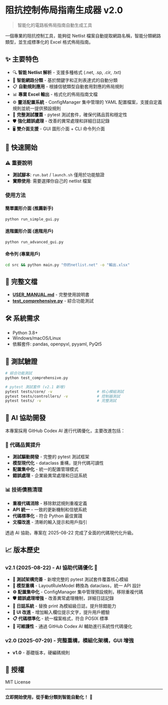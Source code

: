 # 阻抗控制佈局指南生成器 v2.0

> 智能化的電路板佈局指南自動生成工具

一個專業的阻抗控制工具，能夠從 Netlist 檔案自動提取網路名稱，智能分類網路類型，並生成標準化的 Excel 格式佈局指南。

## ✨ 主要特色

- 🔍 **智能 Netlist 解析** - 支援多種格式 (.net, .sp, .cir, .txt)
- 🧠 **智能網路分類** - 基於關鍵字和正則表達式的自動分類
- 📋 **自動規則應用** - 根據信號類型自動套用對應的佈局規則
- 📊 **專業 Excel 輸出** - 格式化的佈局指南文檔
- ⚙️ **靈活配置系統** - ConfigManager 集中管理的 YAML 配置檔案，支援自定義規則並統一提供預設規則
- 🧪 **完整測試覆蓋** - pytest 測試套件，確保代碼品質和穩定性
- 🛡️ **強化錯誤處理** - 改善的異常處理和詳細日誌記錄
- 🖥️ **雙介面支援** - GUI 圖形介面 + CLI 命令列介面

## 🚀 快速開始

### ⚠️ 重要說明
- **測試腳本**: `run.bat` / `launch.sh` 僅用於功能驗證
- **實際使用**: 需要選擇你自己的 netlist 檔案

### 使用方法

#### 簡單圖形介面 (推薦新手)
```bash
python run_simple_gui.py
```

#### 進階圖形介面 (進階用戶)
```bash
python run_advanced_gui.py
```

#### 命令列 (專業用戶)
```bash
cd src && python main.py "你的netlist.net" -o "輸出.xlsx"
```

## 📖 完整文檔

- **[USER_MANUAL.md](USER_MANUAL.md)** - 完整使用說明書
- **[test_comprehensive.py](test_comprehensive.py)** - 綜合功能測試

## 🛠️ 系統需求

- Python 3.8+
- Windows/macOS/Linux  
- 依賴套件: pandas, openpyxl, pyyaml, PyQt5

## 🧪 測試驗證

```bash
# 綜合功能測試
python test_comprehensive.py

# pytest 測試套件 (v2.1 新增)
pytest tests/core/ -v                    # 核心模組測試
pytest tests/controllers/ -v             # 控制器測試
pytest tests/ -v                         # 完整測試
```

## 🤖 AI 協助開發

本專案採用 GitHub Codex AI 進行代碼優化，主要改進包括：

### 🔧 代碼品質提升
- **測試驅動開發** - 完整的 pytest 測試框架
- **模型現代化** - dataclass 重構，提升代碼可讀性
- **配置集中化** - 統一的配置管理模式
- **錯誤處理** - 企業級異常處理和日誌系統

### 📊 技術債務清理
- **重複代碼消除** - 移除默認規則重複定義
- **API 統一** - 一致的更新機制和信號系統
- **代碼標準化** - 符合 Python 最佳實踐
- **文檔改進** - 清晰的輸入提示和用戶指引

透過 AI 協助，專案在 2025-08-22 完成了全面的代碼現代化升級。

## 📈 版本歷史

### **v2.1** (2025-08-22) - AI 協助代碼優化 🤖
- **🧪 測試架構完善** - 新增完整的 pytest 測試套件覆蓋核心模組
- **📐 模型重構** - LayoutRuleModel 轉換為 dataclass，統一 API 設計
- **⚙️ 配置集中化** - ConfigManager 集中管理預設規則，移除重複代碼
- **🛡️ 錯誤處理增強** - 改善異常處理機制，詳細日誌記錄
- **📝 日誌系統** - 替換 print 為模組級日誌，提升除錯能力
- **🎨 UI 改進** - 增加輸入欄位提示文字，提升用戶體驗
- **📋 代碼標準化** - 統一檔案格式，符合 POSIX 標準
- **🔧 可維護性** - 通過 GitHub Codex AI 輔助進行系統性代碼優化

### **v2.0** (2025-07-29) - 完整重構，模組化架構，GUI 增強
- **v1.0** - 基礎版本，硬編碼規則

## 📜 授權

MIT License

---

**立即開始使用，從手動分類到智能自動化！** 🎉